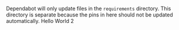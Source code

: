 Dependabot will only update files in the `requirements` directory. This directory is
separate because the pins in here should not be updated automatically.
Hello World 2
